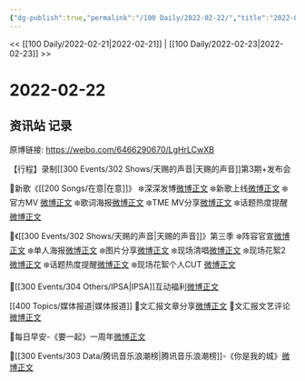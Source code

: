 ```yaml
---
{"dg-publish":true,"permalink":"/100 Daily/2022-02-22/","title":"2022-02-22","created":"2022-12-22T15:38:08.000+08:00","updated":"2023-04-11T14:46:34.000+08:00"}
---
```



<< [[100 Daily/2022-02-21\|2022-02-21]] | [[100 Daily/2022-02-23\|2022-02-23]] >>

# 2022-02-22

## 资讯站 记录

原博链接: https://weibo.com/6466290670/LgHrLCwXB

【行程】录制[[300 Events/302 Shows/天赐的声音\|天赐的声音]]第3期+发布会

🌟新歌《[[200 Songs/在意\|在意]]》
❄️深深发博[微博正文](https://m.weibo.cn/6466290670/4739629548310647)
❄️新歌上线[微博正文](https://m.weibo.cn/6466290670/4739615821401328)
❄️官方MV [微博正文](https://m.weibo.cn/6466290670/4739615175741589)
❄️歌词海报[微博正文](https://m.weibo.cn/6466290670/4739622611192588)
❄️TME MV分享[微博正文](https://m.weibo.cn/6466290670/4739736180100843)
❄️话题热度提醒[微博正文](https://m.weibo.cn/6466290670/4739661966869174)

🌟《[[300 Events/302 Shows/天赐的声音\|天赐的声音]]》第三季
❄️阵容官宣[微博正文](https://m.weibo.cn/6466290670/4739731046534999)
❄️单人海报[微博正文](https://m.weibo.cn/6466290670/4739812550509107)
❄️图片分享[微博正文](https://m.weibo.cn/6466290670/4739772939502643)
❄️现场清唱[微博正文](https://m.weibo.cn/6466290670/4739756208424983)
❄️现场花絮2 [微博正文](https://m.weibo.cn/6466290670/4739770880886650)
❄️话题热度提醒[微博正文](https://m.weibo.cn/6466290670/4739779079703956)
❄️现场花絮个人CUT [微博正文](https://m.weibo.cn/6466290670/4739768917167038)

🌟[[300 Events/304 Others/IPSA\|IPSA]]互动福利[微博正文](https://m.weibo.cn/6466290670/4739708774519135)

[[400 Topics/媒体报道\|媒体报道]]
🌟文汇报文章分享[微博正文](https://m.weibo.cn/6466290670/4739707592245607)
🌟文汇报文艺评论[微博正文](https://m.weibo.cn/6466290670/4739769161225663)

🌟每日早安-《要一起》一周年[微博正文](https://m.weibo.cn/6466290670/4739582955096500)

🌟[[300 Events/303 Data/腾讯音乐浪潮榜\|腾讯音乐浪潮榜]]-《你是我的城》[微博正文](https://m.weibo.cn/6466290670/4739659273344055)
